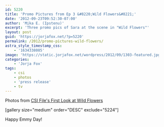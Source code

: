 ```yaml
---
id: 5220
title: 'Promo Pictures from Ep 3 &#8220;Wild Flowers&#8221;'
date: '2012-09-23T09:52:30-07:00'
author: 'Mika E. (Ipstenu)'
excerpt: 'Three promo pics of Sara at the scene in "Wild Flowers"'
layout: post
guid: 'https://jorjafox.net/?p=5220'
permalink: /2012/promo-pictures-wild-flowers/
astra_style_timestamp_css:
    - '1634338085'
image: 'https://static.jorjafox.net/wordpress/2012/09/1303-featured.jpg'
categories:
    - 'Jorja Fox'
tags:
    - csi
    - photos
    - 'press release'
    - tv
---
```


Photos from <a href="http://www.csifiles.com/content/2012/09/csi-first-look-wild-flowers/">CSI File's First Look at Wild Flowers</a>

[gallery size="medium" order="DESC" exclude="5224"]

Happy Emmy Day!